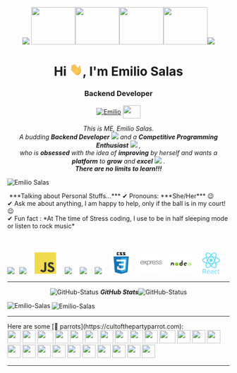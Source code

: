 <p align="center">
   <a href="#" ><img src="https://media.giphy.com/media/10Bb1Bq7BMi9Co/giphy.gif" width="100"/></a>
   <a href="#" ><img src="https://media.giphy.com/media/10Bb1Bq7BMi9Co/giphy.gif" width="100" height="85 /></a>
      <a href="#" ><img src="https://media.giphy.com/media/10Bb1Bq7BMi9Co/giphy.gif" width="100" height="85 /></a>
      <a href="#" ><img src="https://media.giphy.com/media/10Bb1Bq7BMi9Co/giphy.gif" width="100" height="85 /></a>
      <a href="#" ><img src="https://media.giphy.com/media/10Bb1Bq7BMi9Co/giphy.gif" width="100" height="85 /></a>
      <a href="#" ><img src="https://media.giphy.com/media/10Bb1Bq7BMi9Co/giphy.gif" width="100" /></a>
</p>
<h1 align="center">Hi <img src="https://raw.githubusercontent.com/ABSphreak/ABSphreak/master/gifs/Hi.gif" width="30px">, I'm Emilio Salas</h1>
<h3 align="center">Backend Developer</h3>
<p align="center">
   <a href="https://www.linkedin.com/in/emily-fullstack/" target="blank"><img align="center" src="https://img.icons8.com/ios-filled/50/4a90e2/linkedin.png" alt="Emilio" height="30" width="40" /></a>
   <a href = "mailto: emiliosalas54@gmail.com"><img align="center" src="https://img.icons8.com/color/48/4a90e2/send-mass-email.png" height="30" width="40" /></a>
</p>
</p>
<p align="center">
   <em>
   This is ME, Emilio Salas. <br>
   A budding <b>Backend Developer</b> <img src="https://github.com/TheDudeThatCode/TheDudeThatCode/blob/master/Assets/Developer.gif" width="30px"> and a <b>Competitive Programming Enthusiast</b>&nbsp;<img src="https://github.com/TheDudeThatCode/TheDudeThatCode/blob/master/Assets/Designer.gif" width="36px">&nbsp,<br>who is <b>obsessed</b>
   with the idea of <b>improving</b> by herself and wants a <b>platform</b> to 
   <b>grow</b> and 
   <b>excel</b> <img src="https://github.com/TheDudeThatCode/TheDudeThatCode/blob/master/Assets/Medal.gif" width="20px">&nbsp.
   </em> 
   <br>
   <b><i>There are no limits to learn!!!</i></b> 
</p>
<p align="left"> <img src="https://komarev.com/ghpvc/?username=emilio4585&label=Profile%20views&color=0e75b6&style=flat" alt="Emilio Salas" /> </p>
&nbsp;***Talking about Personal Stuffs...***
✔ Pronouns: ***She/Her*** 😉 <br>
✔ Ask me about anything, I am happy to help, only if the ball is in my court!😉<br>
✔ Fun fact : *At The time of Stress coding, I use to be in half sleeping mode or listen to rock music*<br><br><br><br>
<code><img height="50" src="https://img.icons8.com/color/48/000000/python--v1.png"></code>
<code> <img height="50" src="https://img.icons8.com/nolan/64/flask.png"> </code>
<code> <img height="50" src="https://raw.githubusercontent.com/devicons/devicon/master/icons/javascript/javascript-original.svg"> </code>
<code> <img height="50" src="https://img.icons8.com/color/48/000000/git.png"> </code>
<code> <img height="50" src="https://1000logos.net/wp-content/uploads/2020/08/SQLite-Logo.png"> </code>
<code> <img height="50" src="https://img.icons8.com/color/48/000000/postgreesql.png"> </code>
<code> <img height="50" src="https://raw.githubusercontent.com/devicons/devicon/master/icons/css3/css3-original-wordmark.svg"> </code>
<code> <img height="50" src="https://raw.githubusercontent.com/devicons/devicon/master/icons/express/express-original-wordmark.svg"> </code>
<code> <img height="50" src="https://raw.githubusercontent.com/devicons/devicon/master/icons/nodejs/nodejs-original-wordmark.svg"> </code>
<code> <img height="50" src="https://raw.githubusercontent.com/devicons/devicon/master/icons/react/react-original-wordmark.svg"> </code>
<hr>
<p align="center">
   <img src="https://media.giphy.com/media/8UHRm5oY4k4FDxq5QG/giphy.gif" width="30px" alt="GitHub-Status"/>&nbsp;<i><b>GitHub Stats</b></i><img src="https://media.giphy.com/media/8UHRm5oY4k4FDxq5QG/giphy.gif" width="30px" alt="GitHub-Status"/>
</p>
<p><img align="left" src="https://github-readme-stats.vercel.app/api/top-langs?username=emilio4585&hide=css,html&show_icons=true&locale=en&layout=compact&theme=radical" alt="Emilio-Salas" /></p>
<p>&nbsp;<img align="center" src="https://github-readme-stats.vercel.app/api?username=emilio4585&show_icons=true&locale=en&theme=radical" alt="Emilio-Salas" width="410" /></p>
<hr>
Here are some [🦜 parrots](https://cultofthepartyparrot.com):
<div>
   <img src="https://cultofthepartyparrot.com/parrots/hd/githubparrot.gif" width="30" height="30"/>
   <img src="https://cultofthepartyparrot.com/flags/hd/indiaparrot.gif" width="30" height="30"/>
   <img src="https://cultofthepartyparrot.com/parrots/asyncparrot.gif" width="36" height="30"/>
   <img src="https://cultofthepartyparrot.com/parrots/exceptionallyfastparrot.gif" width="30" height="30"/>
   <img src="https://cultofthepartyparrot.com/parrots/hd/60fpsparrot.gif" width="30" height="30"/>
   <img src="https://cultofthepartyparrot.com/parrots/hd/jumpingparrot.gif" width="30" height="30"/>
   <img src="https://cultofthepartyparrot.com/parrots/hd/opensourceparrot.gif" width="30" height="30"/>
   <img src="https://cultofthepartyparrot.com/parrots/hd/dealwithitnowparrot.gif" width="30" height="30"/>
   <img src="https://cultofthepartyparrot.com/parrots/hd/hypnoparrotlight.gif" width="30" height="30"/>
   <img src="https://cultofthepartyparrot.com/parrots/databaseparrot.gif" width="30" height="30"/>
   <img src="https://cultofthepartyparrot.com/parrots/fixparrot.gif" width="36" height="30"/>
   <img src="https://cultofthepartyparrot.com/parrots/hd/laptop_parrot.gif" width="30" height="30"/>
   <img src="https://cultofthepartyparrot.com/parrots/hd/spinningparrot.gif" width="30" height="30"/>
   <img src="https://cultofthepartyparrot.com/parrots/hd/levitationparrot.gif" width="30" height="30"/>
   <img src="https://cultofthepartyparrot.com/parrots/hd/meldparrot.gif" width="30" height="30"/>
   <img src="https://cultofthepartyparrot.com/parrots/slomoparrot.gif" width="30" height="30"/>
   <img src="https://cultofthepartyparrot.com/parrots/hd/moonwalkingparrot.gif" width="30" height="30"/>
   <img src="https://cultofthepartyparrot.com/parrots/hd/stableparrot.gif" width="30" height="30"/>
   <img src="https://cultofthepartyparrot.com/parrots/hd/scienceparrot.gif" width="30" height="30"/>
   <img src="https://cultofthepartyparrot.com/parrots/hd/pirateparrot.gif" width="30" height="30"/>
   <img src="https://cultofthepartyparrot.com/parrots/hd/footballparrot.gif" width="30" height="30"/>
   <img src="https://cultofthepartyparrot.com/parrots/hd/illuminatiparrot.gif" width="30" height="30"/>
   <img src="https://cultofthepartyparrot.com/parrots/hd/hypnoparrotdark.gif" width="30" height="30"/>
   <img src="https://cultofthepartyparrot.com/parrots/hd/mustacheparrot.gif" width="30" height="30"/>
</div>
<hr>
